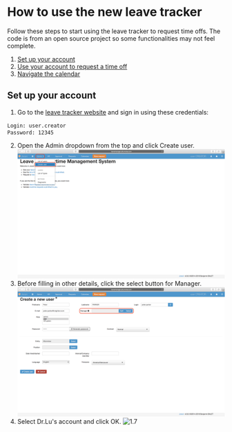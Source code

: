 # How to use the new leave tracker
Follow these steps to start using the leave tracker to request time offs. The code is from an open source project so some functionalities may not feel complete. 
 1. [Set up your account](#Setup)
 2. [Use your account to request a time off](http://example.com/)
 3. [Navigate the calendar](http://example.com/) 

## <a name="Setup"></a> Set up your account

 1. Go to the [leave tracker website](http://leavemanager.altumview.com/jorani) and sign in using these credentials:
```
Login: user.creator 
Password: 12345
```

 2. Open the Admin dropdown from the top and click Create user. ![1](img/1.png)
 3. Before filling in other details, click the select button for Manager. ![1.5](img/1.5.png)
 4. Select Dr.Lu's account and click OK. ![1.7](img/s)

<!--stackedit_data:
eyJoaXN0b3J5IjpbNzkxOTIwMjcsLTEwNTIyMDQ5NDAsMTg0Nz
M2NjYyNCwxNTk0OTQ2MTg0LC02MDM4NzMxMCwtMTEyMjU3MzMx
Niw1MjU4NjY2MTYsLTUzMTYxNTI4MywtNTEwOTQ0MjY0LC0xNT
k5OTE2MDIxLDg2OTMyMzI0Nl19
-->